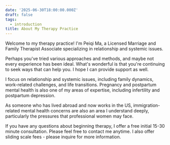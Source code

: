 ```yaml
---
date: '2025-06-30T18:00:00.000Z'
draft: false
tags:
  - introduction
title: About My Therapy Practice
---
```


Welcome to my therapy practice! I'm Peiqi Ma, a Licensed Marriage and Family Therapist Associate specializing in relationship and systemic issues.

Perhaps you've tried various approaches and methods, and maybe not every experience has been ideal. What's wonderful is that you're continuing to seek ways that can help you. I hope I can provide support as well.

I focus on relationship and systemic issues, including family dynamics, work-related challenges, and life transitions. Pregnancy and postpartum mental health is also one of my areas of expertise, including infertility and postpartum depression.

As someone who has lived abroad and now works in the US, immigration-related mental health concerns are also an area I understand deeply, particularly the pressures that professional women may face.

If you have any questions about beginning therapy, I offer a free initial 15-30 minute consultation. Please feel free to contact me anytime. I also offer sliding scale fees - please inquire for more information.
